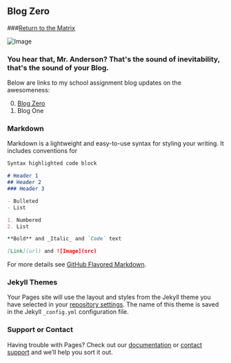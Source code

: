 ## Blog Zero

###[Return to the Matrix](https://themaverick.github.io/seniordesign/)

![Image](https://themaverick.github.io/seniordesign/matrixhasyou.gif)

### You hear that, Mr. Anderson? That's the sound of inevitability, that's the sound of your Blog.
Below are links to my school assignment blog updates on the awesomeness:

0. [Blog Zero ](https://themaverick.github.io/seniordesign/blog0)
1. Blog One

### Markdown

Markdown is a lightweight and easy-to-use syntax for styling your writing. It includes conventions for

```markdown
Syntax highlighted code block

# Header 1
## Header 2
### Header 3

- Bulleted
- List

1. Numbered
2. List

**Bold** and _Italic_ and `Code` text

[Link](url) and ![Image](src)
```

For more details see [GitHub Flavored Markdown](https://guides.github.com/features/mastering-markdown/).

### Jekyll Themes

Your Pages site will use the layout and styles from the Jekyll theme you have selected in your [repository settings](https://github.com/themaverick/seniordesign/settings). The name of this theme is saved in the Jekyll `_config.yml` configuration file.

### Support or Contact

Having trouble with Pages? Check out our [documentation](https://docs.github.com/categories/github-pages-basics/) or [contact support](https://github.com/contact) and we’ll help you sort it out.
